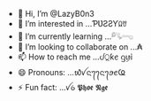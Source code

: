 - 👋 Hi, I’m @LazyB0n3
- 👀 I’m interested in ...ƤƲƧƧƳꆰꀎ
- 🌱 I’m currently learning ...𓀐𓂸
- 💞️ I’m looking to collaborate on ...₳
- 📫 How to reach me ...ᦔ𝚀ƙꫀ ᦋꪗỉ
- 😄 Pronouns: ...᭙ꪜᨶ᭢᭢ᨶ᭢ꪮꫀҨ
- ⚡ Fun fact: ...ꪜꪉ 𝕻𝖍𝖔𝖊 𝕹𝖌𝖊 

<!---
LazyB0n3/LazyB0n3 is a ✨ special ✨ repository because its `README.md` (this file) appears on your GitHub profile.
You can click the Preview link to take a look at your changes.
--->
